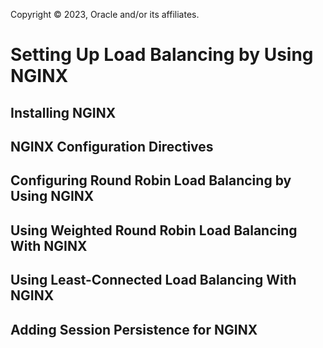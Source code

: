 Copyright © 2023, Oracle and/or its affiliates.

# Setting Up Load Balancing by Using NGINX

## Installing NGINX

## NGINX Configuration Directives

## Configuring Round Robin Load Balancing by Using NGINX

## Using Weighted Round Robin Load Balancing With NGINX

## Using Least-Connected Load Balancing With NGINX

## Adding Session Persistence for NGINX

